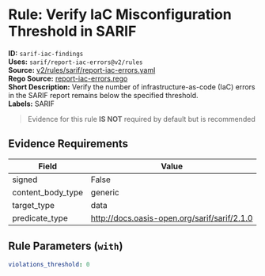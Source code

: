 # Rule: Verify IaC Misconfiguration Threshold in SARIF  
**ID:** `sarif-iac-findings`  
**Uses:** `sarif/report-iac-errors@v2/rules`  
**Source:** [v2/rules/sarif/report-iac-errors.yaml](https://github.com/scribe-public/sample-policies/v2/rules/sarif/report-iac-errors.yaml)  
**Rego Source:** [report-iac-errors.rego](https://github.com/scribe-public/sample-policies/v2/rules/sarif/report-iac-errors.rego)  
**Short Description:** Verify the number of infrastructure-as-code (IaC) errors in the SARIF report remains below the specified threshold.  
**Labels:** SARIF  
> Evidence for this rule **IS NOT** required by default but is recommended


## Evidence Requirements  
| Field | Value |
|-------|-------|
| signed | False |
| content_body_type | generic |
| target_type | data |
| predicate_type | http://docs.oasis-open.org/sarif/sarif/2.1.0 |

## Rule Parameters (`with`)  
```yaml
violations_threshold: 0
```

